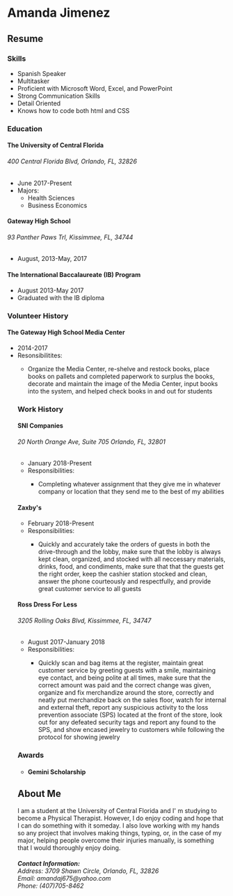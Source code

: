<!DOCTYPE HTML>
<html>
  <body>
    <h1>
      Amanda Jimenez
    </h1>
    <h2>
      Resume
    </h2>
    <h3>
      Skills
    </h3>
    <ul>
      <li>Spanish Speaker</li>
      <li>Multitasker</li>
      <li>Proficient with Microsoft Word, Excel, and PowerPoint</li>
      <li>Strong Communication Skills</li>
      <li>Detail Oriented</li>
      <li>Knows how to code both html and CSS</li>
    </ul>
    <h3>
      Education
    </h3>
    <h4>
      The University of Central Florida
    </h4>
      <h6>
        400 Central Florida Blvd, Orlando, FL, 32826
      </h6>
    <ul>
      <li>June 2017-Present</li>
      <li>Majors: <ul>
        <li>Health Sciences</li>
        <li>Business Economics</li> </li> </ul>
    </ul>
    <h4>
    Gateway High School
   </h4>
     <h6>
    93 Panther Paws Trl, Kissimmee, FL, 34744
     </h6>
        <ul>
          <li>August, 2013-May, 2017</li>
        </ul>
   <h4>
     The International Baccalaureate (IB) Program
   </h4>
     <ul>
       <li>August 2013-May 2017</li>
       <li>Graduated with the IB diploma</li>
     </ul>
    <h3>
      Volunteer History
    </h3>
  <h4>
        The Gateway High School Media Center
  </h4>
  <ul>
    <li>2014-2017</li>
    <li>Resonsibilitites: <ul>
      <li><p>Organize the Media Center, re-shelve and restock books, place books on pallets and completed paperwork to surplus the books, decorate and maintain the image of the Media Center, input books into the system, and helped check books in and out for students</p></li> </ul>
   <h3>
      Work History
    </h3>
      <h4>
         SNI Companies
      </h4>
      <h6>
         20 North Orange Ave, Suite 705 Orlando, FL, 32801
      </h6>
      <ul>
        <li>January 2018-Present
        <li>Responsibilities: <ul>
        <li><p>Completing whatever assignment that they give me in whatever company or location that they send me to the best of my abilities</p></li> </ul>
      </ul>
      <h4>
        Zaxby's
      </h4>
      <ul>
        <li>February 2018-Present</li>
        <li>Responsibilities: <ul>
        <li><p>Quickly and accurately take the orders of guests in both the drive-through and the lobby, make sure that the lobby is always kept clean, organized, and stocked with all neccessary materials, drinks, food, and condiments, make sure that that the guests get the right order, keep the cashier station stocked and clean, answer the phone courteously and respectfully, and provide great customer service to all guests</p></li> </ul>
      </ul>
      <h4>
        Ross Dress For Less
      </h4>
        <h6>
          3205 Rolling Oaks Blvd, Kissimmee, FL, 34747
        </h6>
        <ul>
          <li>August 2017-January 2018</li>
          <li>Responsibilities: <ul>
          <li><p>Quickly scan and bag items at the register, maintain great customer service by greeting guests with a smile, maintaining eye contact, and being polite at all times, make sure that the correct amount was paid and the correct change was given, organize and fix merchandize around the store, correctly and neatly put merchandize back on the sales floor, watch for internal and external theft, report any suspicious activity to the loss prevention associate (SPS) located at the front of the store, look out for any defeated security tags and report any found to the SPS, and show encased jewelry to customers while following the protocol for showing jewelry</p></li> </ul>
        </ul>
      <h3>
        Awards
      </h3>
       <h4>
         <ul>
          <li>Gemini Scholarship</li>
         </ul>
       </h4>
  <h2>
    About Me
  </h2>
      <p>I am a student at the University of Central Florida and I' m studying to become a Physical Therapist. However, I do enjoy coding and hope that I can do something with it someday. I also love working with my hands so any project that involves making things, typing, or, in the case of my major, helping people overcome their injuries manually, is something that I would thoroughly enjoy doing.
      <h6>
      <p><strong>Contact Information:</strong> <br />
      Address: 3709 Shawn Circle, Orlando, FL, 32826 <br />
      Email: amandaj675@yahoo.com <br />
      Phone: (407)705-8462</p>
    </h6>
